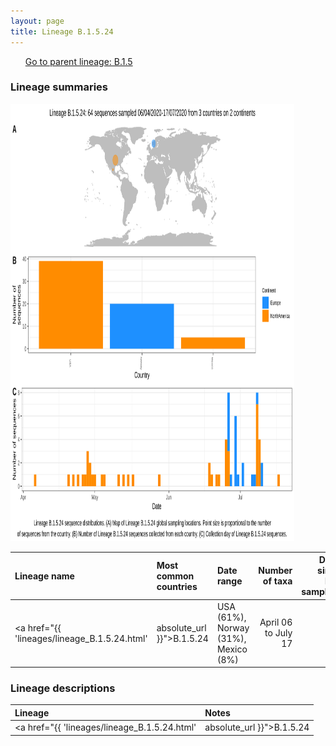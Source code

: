```yaml
---
layout: page
title: Lineage B.1.5.24
---
```




<p>
<ul class="actions small">
	 <a href="{{ 'lineages/lineage_B.1.5.html' | absolute_url }}" class="button special fit">Go to parent lineage: B.1.5</a>
</ul>
</p>
<h3> Lineage summaries</h3>

<img src="../assets/images/B.1.5.24.svg" alt="B.1.5.24 lineage summary figure" width="90%" height="700px" />


| Lineage name | Most common countries | Date range | Number of taxa |  Days since last sampling | Known Travel | Recall value |
|:-----|:-----|:-------|-------:|-------:|:---------|--------:|
| <a href="{{ 'lineages/lineage_B.1.5.24.html' | absolute_url }}">B.1.5.24</a> | USA (61%), Norway (31%), Mexico (8%) | April 06 to July 17 | 64 | 36 |  | 0.97 |

<h3>Lineage descriptions</h3>

| Lineage | Notes |
|:-----|:-----|
| <a href="{{ 'lineages/lineage_B.1.5.24.html' | absolute_url }}">B.1.5.24</a> | Norwegian lineage |

